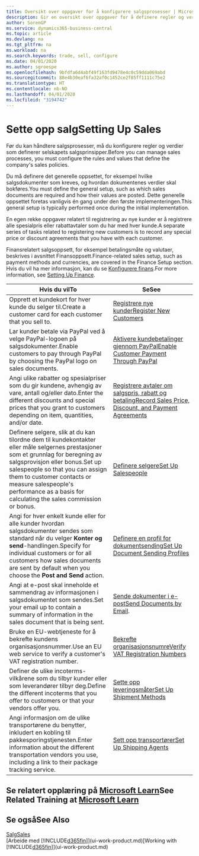 ```yaml
---
title: Oversikt over oppgaver for å konfigurere salgsprosesser | Microsoft-dokumentasjon
description: Gir en oversikt over oppgaver for å definere regler og verdier som definerer salgsprinsipper og -prosesser.
author: SorenGP
ms.service: dynamics365-business-central
ms.topic: article
ms.devlang: na
ms.tgt_pltfrm: na
ms.workload: na
ms.search.keywords: trade, sell, configure
ms.date: 04/01/2020
ms.author: sgroespe
ms.openlocfilehash: 9bfdfa6d4abf49f163fd9478e4c0c59dda069abd
ms.sourcegitcommit: 88e4b30eaf6fa32af0c1452ce2f85ff1111c75e2
ms.translationtype: HT
ms.contentlocale: nb-NO
ms.lasthandoff: 04/01/2020
ms.locfileid: "3194742"
---
```

# <a name="setting-up-sales"></a><span data-ttu-id="a9236-103">Sette opp salg</span><span class="sxs-lookup"><span data-stu-id="a9236-103">Setting Up Sales</span></span>
<span data-ttu-id="a9236-104">Før du kan håndtere salgsprosesser, må du konfigurere regler og verdier som definerer selskapets salgsprinsipper.</span><span class="sxs-lookup"><span data-stu-id="a9236-104">Before you can manage sales processes, you must configure the rules and values that define the company's sales policies.</span></span>

<span data-ttu-id="a9236-105">Du må definere det generelle oppsettet, for eksempel hvilke salgsdokumenter som kreves, og hvordan dokumentenes verdier skal bokføres.</span><span class="sxs-lookup"><span data-stu-id="a9236-105">You must define the general setup, such as which sales documents are required and how their values are posted.</span></span> <span data-ttu-id="a9236-106">Dette generelle oppsettet foretas vanligvis én gang under den første implementeringen.</span><span class="sxs-lookup"><span data-stu-id="a9236-106">This general setup is typically performed once during the initial implementation.</span></span>

<span data-ttu-id="a9236-107">En egen rekke oppgaver relatert til registrering av nye kunder er å registrere alle spesialpris eller rabattavtaler som du har med hver kunde.</span><span class="sxs-lookup"><span data-stu-id="a9236-107">A separate series of tasks related to registering new customers is to record any special price or discount agreements that you have with each customer.</span></span>

<span data-ttu-id="a9236-108">Finansrelatert salgsoppsett, for eksempel betalingsmåte og valutaer, beskrives i avsnittet Finansoppsett.</span><span class="sxs-lookup"><span data-stu-id="a9236-108">Finance-related sales setup, such as payment methods and currencies, are covered in the Finance Setup section.</span></span> <span data-ttu-id="a9236-109">Hvis du vil ha mer informasjon, kan du se [Konfigurere finans](finance-setup-finance.md).</span><span class="sxs-lookup"><span data-stu-id="a9236-109">For more information, see [Setting Up Finance](finance-setup-finance.md).</span></span>

| <span data-ttu-id="a9236-110">Hvis du vil</span><span class="sxs-lookup"><span data-stu-id="a9236-110">To</span></span> | <span data-ttu-id="a9236-111">Se</span><span class="sxs-lookup"><span data-stu-id="a9236-111">See</span></span> |
| --- | --- |
| <span data-ttu-id="a9236-112">Opprett et kundekort for hver kunde du selger til.</span><span class="sxs-lookup"><span data-stu-id="a9236-112">Create a customer card for each customer that you sell to.</span></span> |[<span data-ttu-id="a9236-113">Registrere nye kunder</span><span class="sxs-lookup"><span data-stu-id="a9236-113">Register New Customers</span></span>](sales-how-register-new-customers.md) |
| <span data-ttu-id="a9236-114">Lar kunder betale via PayPal ved å velge PayPal-logoen på salgsdokumenter.</span><span class="sxs-lookup"><span data-stu-id="a9236-114">Enable customers to pay through PayPal by choosing the PayPal logo on sales documents.</span></span> |[<span data-ttu-id="a9236-115">Aktivere kundebetalinger gjennom PayPal</span><span class="sxs-lookup"><span data-stu-id="a9236-115">Enable Customer Payment Through PayPal</span></span>](sales-how-enable-payment-service-extensions.md) |
| <span data-ttu-id="a9236-116">Angi ulike rabatter og spesialpriser som du gir kundene, avhengig av vare, antall og/eller dato.</span><span class="sxs-lookup"><span data-stu-id="a9236-116">Enter the different discounts and special prices that you grant to customers depending on item, quantities, and/or date.</span></span> |[<span data-ttu-id="a9236-117">Registrere avtaler om salgspris, rabatt og betaling</span><span class="sxs-lookup"><span data-stu-id="a9236-117">Record Sales Price, Discount, and Payment Agreements</span></span>](sales-how-record-sales-price-discount-payment-agreements.md) |
| <span data-ttu-id="a9236-118">Definere selgere, slik at du kan tilordne dem til kundekontakter eller måle selgernes prestasjoner som et grunnlag for beregning av salgsprovisjon eller bonus.</span><span class="sxs-lookup"><span data-stu-id="a9236-118">Set up salespeople so that you can assign them to customer contacts or measure salespeople's performance as a basis for calculating the sales commission or bonus.</span></span> |[<span data-ttu-id="a9236-119">Definere selgere</span><span class="sxs-lookup"><span data-stu-id="a9236-119">Set Up Salespeople</span></span>](sales-how-setup-salespeople.md) |
| <span data-ttu-id="a9236-120">Angi for hver enkelt kunde eller for alle kunder hvordan salgsdokumenter sendes som standard når du velger **Konter og send**-handlingen.</span><span class="sxs-lookup"><span data-stu-id="a9236-120">Specify for individual customers or for all customers how sales documents are sent by default when you choose the **Post and Send** action.</span></span> |[<span data-ttu-id="a9236-121">Definere en profil for dokumentsending</span><span class="sxs-lookup"><span data-stu-id="a9236-121">Set Up Document Sending Profiles</span></span>](sales-how-setup-document-send-profiles.md) |
| <span data-ttu-id="a9236-122">Angi at e-post skal inneholde et sammendrag av informasjonen i salgsdokumentet som sendes.</span><span class="sxs-lookup"><span data-stu-id="a9236-122">Set your email up to contain a summary of information in the sales document that is being sent.</span></span> |<span data-ttu-id="a9236-123">[Sende dokumenter i e-post](ui-how-send-documents-email.md)</span><span class="sxs-lookup"><span data-stu-id="a9236-123">[Send Documents by Email](ui-how-send-documents-email.md).</span></span> |
|<span data-ttu-id="a9236-124">Bruke en EU-webtjeneste for å bekrefte kundens organisasjonsnummer.</span><span class="sxs-lookup"><span data-stu-id="a9236-124">Use an EU web service to verify a customer's VAT registration number.</span></span>|[<span data-ttu-id="a9236-125">Bekrefte organisasjonsnumre</span><span class="sxs-lookup"><span data-stu-id="a9236-125">Verify VAT Registration Numbers</span></span>](finance-setup-vat.md)|
|<span data-ttu-id="a9236-126">Definer de ulike incoterms-vilkårene som du tilbyr kunder eller som leverandører tilbyr deg.</span><span class="sxs-lookup"><span data-stu-id="a9236-126">Define the different incoterms that you offer to customers or that your vendors offer you.</span></span>|[<span data-ttu-id="a9236-127">Sette opp leveringsmåter</span><span class="sxs-lookup"><span data-stu-id="a9236-127">Set Up Shipment Methods</span></span>](sales-how-set-up-shipment-methods.md)|
|<span data-ttu-id="a9236-128">Angi informasjon om de ulike transportørene du benytter, inkludert en kobling til pakkesporingstjenesten.</span><span class="sxs-lookup"><span data-stu-id="a9236-128">Enter information about the different transportation vendors you use, including a link to their package tracking service.</span></span>|[<span data-ttu-id="a9236-129">Sett opp transportører</span><span class="sxs-lookup"><span data-stu-id="a9236-129">Set Up Shipping Agents</span></span>](sales-how-to-set-up-shipping-agents.md)|

## <a name="see-related-training-at-microsoft-learn"></a><span data-ttu-id="a9236-130">Se relatert opplæring på [Microsoft Learn](/learn/paths/trade-get-started-dynamics-365-business-central/)</span><span class="sxs-lookup"><span data-stu-id="a9236-130">See Related Training at [Microsoft Learn](/learn/paths/trade-get-started-dynamics-365-business-central/)</span></span>

## <a name="see-also"></a><span data-ttu-id="a9236-131">Se også</span><span class="sxs-lookup"><span data-stu-id="a9236-131">See Also</span></span>
[<span data-ttu-id="a9236-132">Salg</span><span class="sxs-lookup"><span data-stu-id="a9236-132">Sales</span></span>](sales-manage-sales.md)  
<span data-ttu-id="a9236-133">[Arbeide med [!INCLUDE[d365fin](includes/d365fin_md.md)]](ui-work-product.md)</span><span class="sxs-lookup"><span data-stu-id="a9236-133">[Working with [!INCLUDE[d365fin](includes/d365fin_md.md)]](ui-work-product.md)</span></span>

